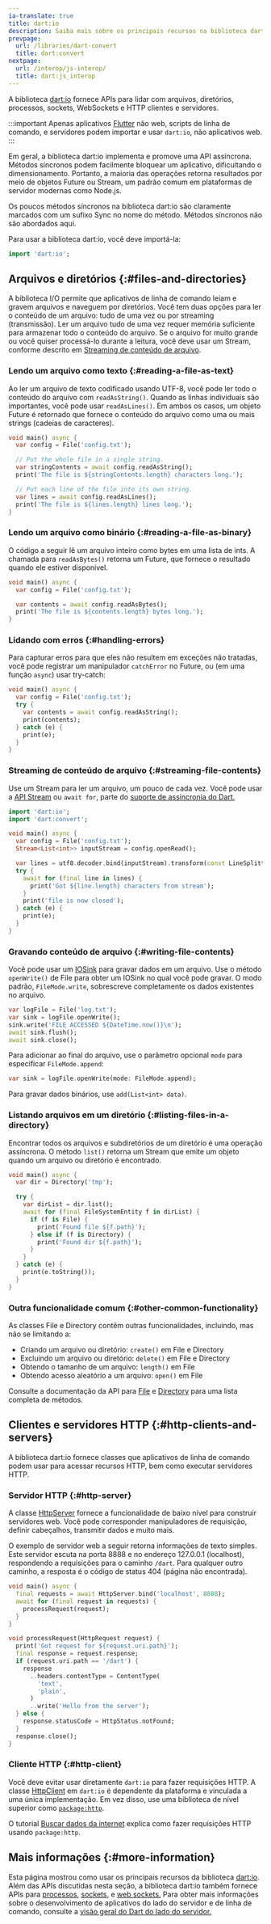 ```yaml
---
ia-translate: true
title: dart:io
description: Saiba mais sobre os principais recursos na biblioteca dart:io do Dart.
prevpage:
  url: /libraries/dart-convert
  title: dart:convert
nextpage:
  url: /interop/js-interop/
  title: dart:js_interop
---
```


<?code-excerpt plaster="none"?>

A biblioteca [dart:io][] fornece APIs para lidar com
arquivos, diretórios, processos, sockets, WebSockets e HTTP
clientes e servidores.

:::important
Apenas aplicativos [Flutter]({{site.flutter}}) não web, scripts de linha de comando,
e servidores podem importar e usar `dart:io`, não aplicativos web.
:::

Em geral, a biblioteca dart:io implementa e promove uma API assíncrona.
Métodos síncronos podem facilmente bloquear um aplicativo, dificultando
o dimensionamento. Portanto, a maioria das operações retorna resultados por meio de objetos
Future ou Stream, um padrão comum em plataformas de servidor modernas como
Node.js.

Os poucos métodos síncronos na biblioteca dart:io são claramente marcados
com um sufixo Sync no nome do método. Métodos síncronos não são abordados aqui.

Para usar a biblioteca dart:io, você deve importá-la:

<?code-excerpt "misc/test/library_tour/io_test.dart (import)"?>
```dart
import 'dart:io';
```

## Arquivos e diretórios {:#files-and-directories}

A biblioteca I/O permite que aplicativos de linha de comando leiam e gravem arquivos e
naveguem por diretórios. Você tem duas opções para ler o conteúdo de um
arquivo: tudo de uma vez ou por streaming (transmissão). Ler um arquivo tudo de uma vez requer
memória suficiente para armazenar todo o conteúdo do arquivo. Se o arquivo for muito
grande ou você quiser processá-lo durante a leitura, você deve usar um
Stream, conforme descrito em
[Streaming de conteúdo de arquivo](#streaming-file-contents).

### Lendo um arquivo como texto {:#reading-a-file-as-text}

Ao ler um arquivo de texto codificado usando UTF-8, você pode ler todo o
conteúdo do arquivo com `readAsString()`. Quando as linhas individuais são
importantes, você pode usar `readAsLines()`. Em ambos os casos, um objeto Future
é retornado que fornece o conteúdo do arquivo como uma ou mais
strings (cadeias de caracteres).

<?code-excerpt "misc/test/library_tour/io_test.dart (read-as-string)" replace="/\btest_data\///g"?>
```dart
void main() async {
  var config = File('config.txt');

  // Put the whole file in a single string.
  var stringContents = await config.readAsString();
  print('The file is ${stringContents.length} characters long.');

  // Put each line of the file into its own string.
  var lines = await config.readAsLines();
  print('The file is ${lines.length} lines long.');
}
```


### Lendo um arquivo como binário {:#reading-a-file-as-binary}

O código a seguir lê um arquivo inteiro como bytes em uma lista de ints.
A chamada para `readAsBytes()` retorna um Future, que fornece o resultado
quando ele estiver disponível.

<?code-excerpt "misc/test/library_tour/io_test.dart (read-as-bytes)" replace="/\btest_data\///g"?>
```dart
void main() async {
  var config = File('config.txt');

  var contents = await config.readAsBytes();
  print('The file is ${contents.length} bytes long.');
}
```

### Lidando com erros {:#handling-errors}

Para capturar erros para que eles não resultem em exceções não tratadas, você pode
registrar um manipulador `catchError` no Future,
ou (em uma função `async`) usar try-catch:

<?code-excerpt "misc/test/library_tour/io_test.dart (try-catch)" replace="/does-not-exist/config/g"?>
```dart
void main() async {
  var config = File('config.txt');
  try {
    var contents = await config.readAsString();
    print(contents);
  } catch (e) {
    print(e);
  }
}
```

### Streaming de conteúdo de arquivo {:#streaming-file-contents}

Use um Stream para ler um arquivo, um pouco de cada vez.
Você pode usar a [API Stream](/libraries/dart-async#stream)
ou `await for`, parte do
[suporte de assincronia do Dart.](/language/async)

<?code-excerpt "misc/test/library_tour/io_test.dart (read-from-stream)" replace="/_?test_\w*\/?//g"?>
```dart
import 'dart:io';
import 'dart:convert';

void main() async {
  var config = File('config.txt');
  Stream<List<int>> inputStream = config.openRead();

  var lines = utf8.decoder.bind(inputStream).transform(const LineSplitter());
  try {
    await for (final line in lines) {
      print('Got ${line.length} characters from stream');
    }
    print('file is now closed');
  } catch (e) {
    print(e);
  }
}
```

### Gravando conteúdo de arquivo {:#writing-file-contents}

Você pode usar um [IOSink][] para
gravar dados em um arquivo. Use o método `openWrite()` de File para obter um IOSink
no qual você pode gravar. O modo padrão, `FileMode.write`,
sobrescreve completamente os dados existentes no arquivo.

<?code-excerpt "misc/test/library_tour/io_test.dart (write-file)" replace="/\btest_data\///g"?>
```dart
var logFile = File('log.txt');
var sink = logFile.openWrite();
sink.write('FILE ACCESSED ${DateTime.now()}\n');
await sink.flush();
await sink.close();
```

Para adicionar ao final do arquivo, use o parâmetro opcional `mode` para
especificar `FileMode.append`:

<?code-excerpt "misc/test/library_tour/io_test.dart (append)" replace="/_?test_\w*\/?//g"?>
```dart
var sink = logFile.openWrite(mode: FileMode.append);
```

Para gravar dados binários, use `add(List<int> data)`.


### Listando arquivos em um diretório {:#listing-files-in-a-directory}

Encontrar todos os arquivos e subdiretórios de um diretório é uma
operação assíncrona. O método `list()` retorna um Stream que emite um
objeto quando um arquivo ou diretório é encontrado.

<?code-excerpt "misc/test/library_tour/io_test.dart (list-dir)" replace="/\btest_data\b/tmp/g"?>
```dart
void main() async {
  var dir = Directory('tmp');

  try {
    var dirList = dir.list();
    await for (final FileSystemEntity f in dirList) {
      if (f is File) {
        print('Found file ${f.path}');
      } else if (f is Directory) {
        print('Found dir ${f.path}');
      }
    }
  } catch (e) {
    print(e.toString());
  }
}
```


### Outra funcionalidade comum {:#other-common-functionality}

As classes File e Directory contêm outras funcionalidades, incluindo,
mas não se limitando a:

- Criando um arquivo ou diretório: `create()` em File e Directory
- Excluindo um arquivo ou diretório: `delete()` em File e Directory
- Obtendo o tamanho de um arquivo: `length()` em File
- Obtendo acesso aleatório a um arquivo: `open()` em File

Consulte a documentação da API para [File][] e [Directory][] para uma lista
completa de métodos.


## Clientes e servidores HTTP {:#http-clients-and-servers}

A biblioteca dart:io fornece classes que aplicativos de linha de comando podem usar para
acessar recursos HTTP, bem como executar servidores HTTP.

### Servidor HTTP {:#http-server}

A classe [HttpServer][]
fornece a funcionalidade de baixo nível para construir servidores web. Você pode
corresponder manipuladores de requisição, definir cabeçalhos, transmitir dados e muito mais.

O exemplo de servidor web a seguir retorna informações de texto simples.
Este servidor escuta na porta 8888 e no endereço 127.0.0.1 (localhost),
respondendo a requisições para o caminho `/dart`. Para qualquer outro caminho,
a resposta é o código de status 404 (página não encontrada).

<?code-excerpt "misc/lib/library_tour/io/http_server.dart (process-requests)" replace="/Future<\w+\W/void/g; /\b_//g"?>
```dart
void main() async {
  final requests = await HttpServer.bind('localhost', 8888);
  await for (final request in requests) {
    processRequest(request);
  }
}

void processRequest(HttpRequest request) {
  print('Got request for ${request.uri.path}');
  final response = request.response;
  if (request.uri.path == '/dart') {
    response
      ..headers.contentType = ContentType(
        'text',
        'plain',
      )
      ..write('Hello from the server');
  } else {
    response.statusCode = HttpStatus.notFound;
  }
  response.close();
}
```

### Cliente HTTP {:#http-client}

Você deve evitar usar diretamente `dart:io` para fazer requisições HTTP.
A classe [HttpClient][] em `dart:io` é dependente da plataforma
e vinculada a uma única implementação.
Em vez disso, use uma biblioteca de nível superior como
[`package:http`]({{site.pub-pkg}}/http).

O tutorial [Buscar dados da internet][]
explica como fazer requisições HTTP
usando `package:http`.

## Mais informações {:#more-information}

Esta página mostrou como usar os principais recursos da biblioteca [dart:io][].
Além das APIs discutidas nesta seção, a biblioteca dart:io também
fornece APIs para [processos,][Process] [sockets,][Socket] e
[web sockets.][WebSocket] Para obter mais informações sobre o desenvolvimento
de aplicativos do lado do servidor e de linha de comando,
consulte a [visão geral do Dart do lado do servidor.](/server)


[dart:io]: {{site.dart-api}}/dart-io/dart-io-library.html
[Directory]: {{site.dart-api}}/dart-io/Directory-class.html
[Buscar dados da internet]: /tutorials/server/fetch-data
[File]: {{site.dart-api}}/dart-io/File-class.html
[HttpClient]: {{site.dart-api}}/dart-io/HttpClient-class.html
[HttpRequest]: {{site.dart-api}}/dart-html/HttpRequest-class.html
[HttpServer]: {{site.dart-api}}/dart-io/HttpServer-class.html
[IOSink]: {{site.dart-api}}/dart-io/IOSink-class.html
[Process]: {{site.dart-api}}/dart-io/Process-class.html
[Socket]: {{site.dart-api}}/dart-io/Socket-class.html
[WebSocket]: {{site.dart-api}}/dart-io/WebSocket-class.html
